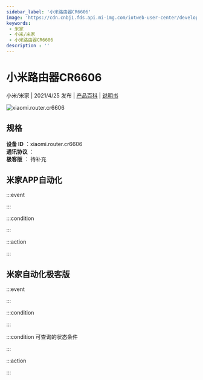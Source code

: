 ```yaml
---
sidebar_label: '小米路由器CR6606'
image: 'https://cdn.cnbj1.fds.api.mi-img.com/iotweb-user-center/developer_1679048939216Xy7BWEDd.png?GalaxyAccessKeyId=AKVGLQWBOVIRQ3XLEW&Expires=9223372036854775807&Signature=BAKrlef6UgzZhlgzXqJsXmhqSu4='
keywords: 
 - 米家
 - 小米/米家
 - 小米路由器CR6606
description : ''
---
```

# 小米路由器CR6606

小米/米家 | 2021/4/25 发布 | [产品百科](https://home.mi.com/webapp/content/baike/product/index.html?model=xiaomi.router.cr6606/) | [说明书](https://home.mi.com/views/introduction.html?model=xiaomi.router.cr6606&region=cn)

![xiaomi.router.cr6606](https://cdn.cnbj1.fds.api.mi-img.com/iotweb-user-center/developer_1679048939216Xy7BWEDd.png?GalaxyAccessKeyId=AKVGLQWBOVIRQ3XLEW&Expires=9223372036854775807&Signature=BAKrlef6UgzZhlgzXqJsXmhqSu4=)

## 规格  
> 
**设备 ID** ：xiaomi.router.cr6606  
**通讯协议** ：  
**极客版**  ： 待补充 


## 米家APP自动化  

:::event  

:::

:::condition  

:::

:::action   

:::

## 米家自动化极客版  

:::event  

:::

:::condition  

:::

:::condition 可查询的状态条件  

:::

:::action  

:::

        

